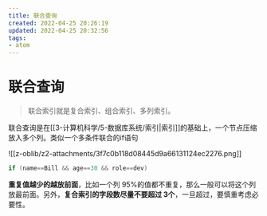```yaml
---
title: 联合查询
created: 2022-04-25 20:26:19
updated: 2022-04-25 20:32:56
tags: 
- atom
---
```

# 联合查询

> 联合索引就是复合索引、组合索引、多列索引。

联合查询是在[[3-计算机科学/5-数据库系统/索引|索引]]的基础上，一个节点压缩放入多个列。类似一个多条件联合的if语句

![[z-oblib/z2-attachments/3f7c0b118d08445d9a66131124ec2276.png]]

```java
if (name==Bill && age==30 && role==dev)
```

**重复值越少的越放前面**，比如一个列 95%的值都不重复，那么一般可以将这个列放最前面。另外，**复合索引的字段数尽量不要超过 3个**，一旦超过，要慎重考虑必要性。